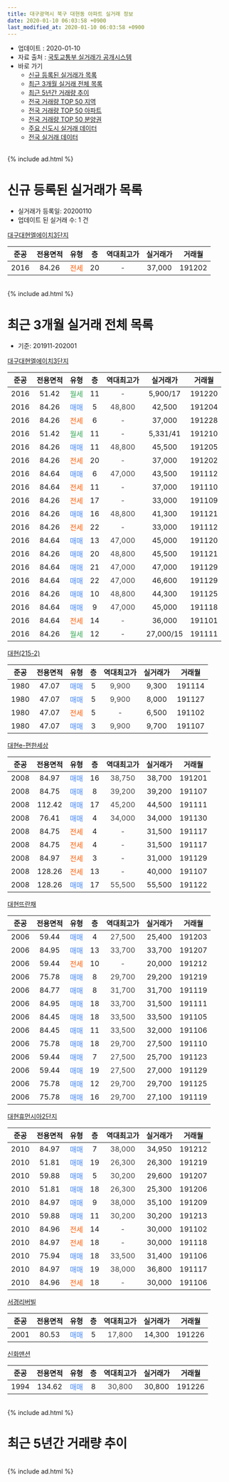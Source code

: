 ```yaml
---
title: 대구광역시 북구 대현동 아파트 실거래 정보
date: 2020-01-10 06:03:58 +0900
last_modified_at: 2020-01-10 06:03:58 +0900
---
```


* 업데이트 : 2020-01-10
* 자료 출처 : [국토교통부 실거래가 공개시스템](http://rt.molit.go.kr)
* 바로 가기
    * [신규 등록된 실거래가 목록](#신규-등록된-실거래가-목록)
    * [최근 3개월 실거래 전체 목록](#최근-3개월-실거래-전체-목록)
    * [최근 5년간 거래량 추이](#최근-5년간-거래량-추이)
    * [전국 거래량 TOP 50 지역](https://inasie.github.io/apt-trade-info/최근-3개월-전국에서-가장-거래가-많이-발생한-지역)
    * [전국 거래량 TOP 50 아파트](https://inasie.github.io/apt-trade-info/최근-3개월-전국에서-가장-거래가-많이-발생한-아파트)
    * [전국 거래량 TOP 50 분양권](https://inasie.github.io/apt-trade-info/최근-3개월-전국에서-가장-거래가-많이-발생한-분양권)
    * [주요 신도시 실거래 데이터](https://inasie.github.io/apt-trade-info/주요-신도시)
    * [전국 실거래 데이터](https://inasie.github.io/apt-trade-info/전국)
<br>
{% include ad.html %}
<br>

# 신규 등록된 실거래가 목록
* 실거래가 등록일: 20200110
* 업데이트 된 실거래 수: 1 건


[대구대현엘에이치3단지](https://search.naver.com/search.naver?query=%EB%8C%80%EA%B5%AC%EA%B4%91%EC%97%AD%EC%8B%9C+%EB%B6%81%EA%B5%AC+%EB%8C%80%ED%98%84%EB%8F%99+%EB%8C%80%EA%B5%AC%EB%8C%80%ED%98%84%EC%97%98%EC%97%90%EC%9D%B4%EC%B9%983%EB%8B%A8%EC%A7%80)

|준공|전용면적|유형|층|역대최고가|실거래가|거래월|
|:---:|:---:|:---:|:---:|:---:|:---:|:---:|
|2016|84.26|<span style="color:#ff5a00">전세</span>|20|<span style="color:#444444">-</span>|37,000|191202|


<br>
{% include ad.html %}
<br>

# 최근 3개월 실거래 전체 목록
* 기준: 201911-202001


[대구대현엘에이치3단지](https://search.naver.com/search.naver?query=%EB%8C%80%EA%B5%AC%EA%B4%91%EC%97%AD%EC%8B%9C+%EB%B6%81%EA%B5%AC+%EB%8C%80%ED%98%84%EB%8F%99+%EB%8C%80%EA%B5%AC%EB%8C%80%ED%98%84%EC%97%98%EC%97%90%EC%9D%B4%EC%B9%983%EB%8B%A8%EC%A7%80)

|준공|전용면적|유형|층|역대최고가|실거래가|거래월|
|:---:|:---:|:---:|:---:|:---:|:---:|:---:|
|2016|51.42|<span style="color:#34a853">월세</span>|11|<span style="color:#444444">-</span>|5,900/17|191220|
|2016|84.26|<span style="color:#4285f3">매매</span>|5|<span style="color:#444444">48,800</span>|42,500|191204|
|2016|84.26|<span style="color:#ff5a00">전세</span>|6|<span style="color:#444444">-</span>|37,000|191228|
|2016|51.42|<span style="color:#34a853">월세</span>|11|<span style="color:#444444">-</span>|5,331/41|191210|
|2016|84.26|<span style="color:#4285f3">매매</span>|11|<span style="color:#444444">48,800</span>|45,500|191205|
|2016|84.26|<span style="color:#ff5a00">전세</span>|20|<span style="color:#444444">-</span>|37,000|191202|
|2016|84.64|<span style="color:#4285f3">매매</span>|6|<span style="color:#444444">47,000</span>|43,500|191112|
|2016|84.64|<span style="color:#ff5a00">전세</span>|11|<span style="color:#444444">-</span>|37,000|191110|
|2016|84.26|<span style="color:#ff5a00">전세</span>|17|<span style="color:#444444">-</span>|33,000|191109|
|2016|84.26|<span style="color:#4285f3">매매</span>|16|<span style="color:#444444">48,800</span>|41,300|191121|
|2016|84.26|<span style="color:#ff5a00">전세</span>|22|<span style="color:#444444">-</span>|33,000|191112|
|2016|84.64|<span style="color:#4285f3">매매</span>|13|<span style="color:#444444">47,000</span>|45,000|191120|
|2016|84.26|<span style="color:#4285f3">매매</span>|20|<span style="color:#444444">48,800</span>|45,500|191121|
|2016|84.64|<span style="color:#4285f3">매매</span>|21|<span style="color:#444444">47,000</span>|47,000|191129|
|2016|84.64|<span style="color:#4285f3">매매</span>|22|<span style="color:#444444">47,000</span>|46,600|191129|
|2016|84.26|<span style="color:#4285f3">매매</span>|10|<span style="color:#444444">48,800</span>|44,300|191125|
|2016|84.64|<span style="color:#4285f3">매매</span>|9|<span style="color:#444444">47,000</span>|45,000|191118|
|2016|84.64|<span style="color:#ff5a00">전세</span>|14|<span style="color:#444444">-</span>|36,000|191101|
|2016|84.26|<span style="color:#34a853">월세</span>|12|<span style="color:#444444">-</span>|27,000/15|191111|

[대현(215-2)](https://search.naver.com/search.naver?query=%EB%8C%80%EA%B5%AC%EA%B4%91%EC%97%AD%EC%8B%9C+%EB%B6%81%EA%B5%AC+%EB%8C%80%ED%98%84%EB%8F%99+%EB%8C%80%ED%98%84%28215-2%29)

|준공|전용면적|유형|층|역대최고가|실거래가|거래월|
|:---:|:---:|:---:|:---:|:---:|:---:|:---:|
|1980|47.07|<span style="color:#4285f3">매매</span>|5|<span style="color:#444444">9,900</span>|9,300|191114|
|1980|47.07|<span style="color:#4285f3">매매</span>|5|<span style="color:#444444">9,900</span>|8,000|191127|
|1980|47.07|<span style="color:#ff5a00">전세</span>|5|<span style="color:#444444">-</span>|6,500|191102|
|1980|47.07|<span style="color:#4285f3">매매</span>|3|<span style="color:#444444">9,900</span>|9,700|191107|

[대현e-편한세상](https://search.naver.com/search.naver?query=%EB%8C%80%EA%B5%AC%EA%B4%91%EC%97%AD%EC%8B%9C+%EB%B6%81%EA%B5%AC+%EB%8C%80%ED%98%84%EB%8F%99+%EB%8C%80%ED%98%84e-%ED%8E%B8%ED%95%9C%EC%84%B8%EC%83%81)

|준공|전용면적|유형|층|역대최고가|실거래가|거래월|
|:---:|:---:|:---:|:---:|:---:|:---:|:---:|
|2008|84.97|<span style="color:#4285f3">매매</span>|16|<span style="color:#444444">38,750</span>|38,700|191201|
|2008|84.75|<span style="color:#4285f3">매매</span>|8|<span style="color:#444444">39,200</span>|39,200|191107|
|2008|112.42|<span style="color:#4285f3">매매</span>|17|<span style="color:#444444">45,200</span>|44,500|191111|
|2008|76.41|<span style="color:#4285f3">매매</span>|4|<span style="color:#444444">34,000</span>|34,000|191130|
|2008|84.75|<span style="color:#ff5a00">전세</span>|4|<span style="color:#444444">-</span>|31,500|191117|
|2008|84.75|<span style="color:#ff5a00">전세</span>|4|<span style="color:#444444">-</span>|31,500|191117|
|2008|84.97|<span style="color:#ff5a00">전세</span>|3|<span style="color:#444444">-</span>|31,000|191129|
|2008|128.26|<span style="color:#ff5a00">전세</span>|13|<span style="color:#444444">-</span>|40,000|191107|
|2008|128.26|<span style="color:#4285f3">매매</span>|17|<span style="color:#444444">55,500</span>|55,500|191122|

[대현뜨란채](https://search.naver.com/search.naver?query=%EB%8C%80%EA%B5%AC%EA%B4%91%EC%97%AD%EC%8B%9C+%EB%B6%81%EA%B5%AC+%EB%8C%80%ED%98%84%EB%8F%99+%EB%8C%80%ED%98%84%EB%9C%A8%EB%9E%80%EC%B1%84)

|준공|전용면적|유형|층|역대최고가|실거래가|거래월|
|:---:|:---:|:---:|:---:|:---:|:---:|:---:|
|2006|59.44|<span style="color:#4285f3">매매</span>|4|<span style="color:#444444">27,500</span>|25,400|191203|
|2006|84.95|<span style="color:#4285f3">매매</span>|13|<span style="color:#444444">33,700</span>|33,700|191207|
|2006|59.44|<span style="color:#ff5a00">전세</span>|10|<span style="color:#444444">-</span>|20,000|191212|
|2006|75.78|<span style="color:#4285f3">매매</span>|8|<span style="color:#444444">29,700</span>|29,200|191219|
|2006|84.77|<span style="color:#4285f3">매매</span>|8|<span style="color:#444444">31,700</span>|31,700|191119|
|2006|84.95|<span style="color:#4285f3">매매</span>|18|<span style="color:#444444">33,700</span>|31,500|191111|
|2006|84.45|<span style="color:#4285f3">매매</span>|18|<span style="color:#444444">33,500</span>|33,500|191105|
|2006|84.45|<span style="color:#4285f3">매매</span>|11|<span style="color:#444444">33,500</span>|32,000|191106|
|2006|75.78|<span style="color:#4285f3">매매</span>|18|<span style="color:#444444">29,700</span>|27,500|191110|
|2006|59.44|<span style="color:#4285f3">매매</span>|7|<span style="color:#444444">27,500</span>|25,700|191123|
|2006|59.44|<span style="color:#4285f3">매매</span>|19|<span style="color:#444444">27,500</span>|27,000|191129|
|2006|75.78|<span style="color:#4285f3">매매</span>|12|<span style="color:#444444">29,700</span>|29,700|191125|
|2006|75.78|<span style="color:#4285f3">매매</span>|16|<span style="color:#444444">29,700</span>|27,100|191119|


<script async src="//pagead2.googlesyndication.com/pagead/js/adsbygoogle.js"></script>
<!-- 기본 -->
<ins class="adsbygoogle"
     style="display:block"
     data-ad-client="ca-pub-2446590836940007"
     data-ad-slot="1659523306"
     data-ad-format="auto"
     data-full-width-responsive="true"></ins>
<script>
(adsbygoogle = window.adsbygoogle || []).push({});
</script>


[대현휴먼시아2단지](https://search.naver.com/search.naver?query=%EB%8C%80%EA%B5%AC%EA%B4%91%EC%97%AD%EC%8B%9C+%EB%B6%81%EA%B5%AC+%EB%8C%80%ED%98%84%EB%8F%99+%EB%8C%80%ED%98%84%ED%9C%B4%EB%A8%BC%EC%8B%9C%EC%95%842%EB%8B%A8%EC%A7%80)

|준공|전용면적|유형|층|역대최고가|실거래가|거래월|
|:---:|:---:|:---:|:---:|:---:|:---:|:---:|
|2010|84.97|<span style="color:#4285f3">매매</span>|7|<span style="color:#444444">38,000</span>|34,950|191212|
|2010|51.81|<span style="color:#4285f3">매매</span>|19|<span style="color:#444444">26,300</span>|26,300|191219|
|2010|59.88|<span style="color:#4285f3">매매</span>|5|<span style="color:#444444">30,200</span>|29,600|191207|
|2010|51.81|<span style="color:#4285f3">매매</span>|18|<span style="color:#444444">26,300</span>|25,300|191206|
|2010|84.97|<span style="color:#4285f3">매매</span>|9|<span style="color:#444444">38,000</span>|35,100|191209|
|2010|59.88|<span style="color:#4285f3">매매</span>|11|<span style="color:#444444">30,200</span>|30,200|191213|
|2010|84.96|<span style="color:#ff5a00">전세</span>|14|<span style="color:#444444">-</span>|30,000|191102|
|2010|84.97|<span style="color:#ff5a00">전세</span>|18|<span style="color:#444444">-</span>|30,000|191118|
|2010|75.94|<span style="color:#4285f3">매매</span>|18|<span style="color:#444444">33,500</span>|31,400|191106|
|2010|84.97|<span style="color:#4285f3">매매</span>|19|<span style="color:#444444">38,000</span>|36,800|191117|
|2010|84.96|<span style="color:#ff5a00">전세</span>|18|<span style="color:#444444">-</span>|30,000|191106|

[서경리버빌](https://search.naver.com/search.naver?query=%EB%8C%80%EA%B5%AC%EA%B4%91%EC%97%AD%EC%8B%9C+%EB%B6%81%EA%B5%AC+%EB%8C%80%ED%98%84%EB%8F%99+%EC%84%9C%EA%B2%BD%EB%A6%AC%EB%B2%84%EB%B9%8C)

|준공|전용면적|유형|층|역대최고가|실거래가|거래월|
|:---:|:---:|:---:|:---:|:---:|:---:|:---:|
|2001|80.53|<span style="color:#4285f3">매매</span>|5|<span style="color:#444444">17,800</span>|14,300|191226|

[신화맨션](https://search.naver.com/search.naver?query=%EB%8C%80%EA%B5%AC%EA%B4%91%EC%97%AD%EC%8B%9C+%EB%B6%81%EA%B5%AC+%EB%8C%80%ED%98%84%EB%8F%99+%EC%8B%A0%ED%99%94%EB%A7%A8%EC%85%98)

|준공|전용면적|유형|층|역대최고가|실거래가|거래월|
|:---:|:---:|:---:|:---:|:---:|:---:|:---:|
|1994|134.62|<span style="color:#4285f3">매매</span>|8|<span style="color:#444444">30,800</span>|30,800|191226|


<br>
{% include ad.html %}
<br>

# 최근 5년간 거래량 추이


<div style="width:100%;">
    <canvas id="deal_progress" height="200"></canvas>
</div>

<script>
new Chart(document.getElementById("deal_progress"), {
    type: 'line',
    data: {
        labels: ['201501','201502','201503','201504','201505','201506','201507','201508','201509','201510','201511','201512','201601','201602','201603','201604','201605','201606','201607','201608','201609','201610','201611','201612','201701','201702','201703','201704','201705','201706','201707','201708','201709','201710','201711','201712','201801','201802','201803','201804','201805','201806','201807','201808','201809','201810','201811','201812','201901','201902','201903','201904','201905','201906','201907','201908','201909','201910','201911','201912','202001'],
        datasets: [{
            label: '매매',
            pointRadius: 1,
            data: [11, 11, 20, 10, 16, 18, 21, 14, 5, 2, 8, 3, 3, 10, 6, 10, 18, 22, 14, 15, 15, 26, 16, 16, 3, 14, 17, 14, 10, 16, 19, 28, 25, 19, 9, 9, 23, 18, 33, 27, 23, 22, 16, 25, 27, 20, 15, 10, 10, 12, 27, 9, 21, 11, 13, 13, 13, 21, 26, 14, 0],
            borderColor: "rgba(255, 201, 14, 1)",
            backgroundColor: "rgba(255, 201, 14, 0.5)",
            fill: false,
            lineTension: 0
        },{
            label: '전월세',
            pointRadius: 1,
            data: [2, 4, 7, 2, 4, 4, 6, 5, 6, 5, 3, 5, 4, 20, 27, 48, 67, 38, 15, 17, 6, 5, 3, 13, 5, 4, 4, 7, 3, 4, 5, 9, 8, 5, 12, 9, 9, 7, 9, 15, 27, 43, 13, 9, 4, 16, 8, 9, 11, 10, 8, 1, 3, 5, 4, 7, 12, 8, 13, 5, 0],
            borderColor: "rgba(0, 141, 185, 1)",
            backgroundColor: "rgba(0, 141, 185, 0.5)",
            fill: false,
            lineTension: 0
        }
        ]
    },
    options: {
        responsive: true,
        title: {
            display: false
        },
        tooltips: {
            mode: 'index',
            intersect: false
        },
        hover: {
            mode: 'nearest',
            intersect: true
        },
        scales: {
            xAxes: [{
                display: true,
                scaleLabel: {
                    display: true,
                    labelString: '년/월'
                }
            }],
            yAxes: [{
                display: true,
                ticks: {
                    suggestedMin: 0,
                },
                scaleLabel: {
                    display: true,
                    labelString: '실거래 수'
                }
            }]
        }
    }
});

</script>


<br>
{% include ad.html %}
<br>

